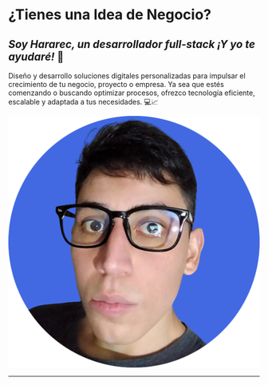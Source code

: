 # ¿Tienes una Idea de Negocio?

## _Soy Hararec, un desarrollador full-stack ¡Y yo te ayudaré!_ 🚀

Diseño y desarrollo soluciones digitales personalizadas para impulsar el crecimiento de tu negocio, proyecto o empresa. Ya sea que estés comenzando o buscando optimizar procesos, ofrezco tecnología eficiente, escalable y adaptada a tus necesidades. 💻📈

![joven_lentes_fondo_altdef.png](./assets/selfie.png)

---
